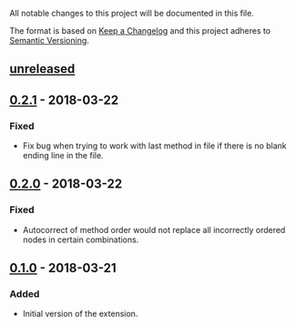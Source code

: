All notable changes to this project will be documented in this file.

The format is based on [Keep a Changelog](http://keepachangelog.com/en/1.0.0/)
and this project adheres to [Semantic Versioning](http://semver.org/spec/v2.0.0.html).

## [unreleased]

## [0.2.1] - 2018-03-22

### Fixed

* Fix bug when trying to work with last method in file if there is no blank
  ending line in the file.

## [0.2.0] - 2018-03-22

### Fixed

* Autocorrect of method order would not replace all incorrectly ordered nodes in
  certain combinations.

## [0.1.0] - 2018-03-21

### Added

* Initial version of the extension.

[unreleased]: https://github.com/CoffeeAndCode/rubocop_method_order/compare/v0.2.1...HEAD
[0.2.1]: https://github.com/CoffeeAndCode/rubocop_method_order/compare/v0.2.0...v0.2.1
[0.2.0]: https://github.com/CoffeeAndCode/rubocop_method_order/compare/v0.1.0...v0.2.0
[0.1.0]: https://github.com/CoffeeAndCode/rubocop_method_order/releases/tag/v0.1.0
